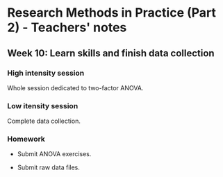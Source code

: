 # Research Methods in Practice (Part 2) - Teachers' notes

## Week 10: Learn skills and finish data collection

### High intensity session

Whole session dedicated to two-factor ANOVA.

### Low itensity session

Complete data collection.

### Homework

- Submit ANOVA exercises.

- Submit raw data files. 





